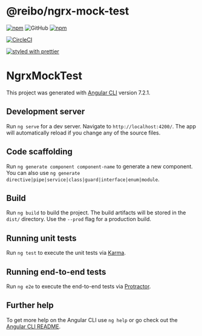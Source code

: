 # @reibo/ngrx-mock-test

[![npm](https://img.shields.io/npm/v/%40reibo%2Fngrx-mock-test.svg?style=flat-square)](https://www.npmjs.com/package/%40reibo%2Fngrx-mock-test)
![GitHub](https://img.shields.io/github/license/mashape/apistatus.svg)
[![npm](https://img.shields.io/npm/dt/%40reibo%2Fngrx-mock-test.svg?style=flat-square)](https://www.npmjs.com/package/%40reibo%2Fngrx-mock-test)

[![CircleCI](https://img.shields.io/circleci/project/github/reibo/ngrx-mock-test.svg)](https://circleci.com/gh/reibo/-reibo-ngrx-mock-test)

[![styled with prettier](https://img.shields.io/badge/styled_with-prettier-ff69b4.svg?style=flat-square)](https://github.com/prettier/prettier)

# NgrxMockTest

This project was generated with [Angular CLI](https://github.com/angular/angular-cli) version 7.2.1.

## Development server

Run `ng serve` for a dev server. Navigate to `http://localhost:4200/`. The app will automatically reload if you change any of the source files.

## Code scaffolding

Run `ng generate component component-name` to generate a new component. You can also use `ng generate directive|pipe|service|class|guard|interface|enum|module`.

## Build

Run `ng build` to build the project. The build artifacts will be stored in the `dist/` directory. Use the `--prod` flag for a production build.

## Running unit tests

Run `ng test` to execute the unit tests via [Karma](https://karma-runner.github.io).

## Running end-to-end tests

Run `ng e2e` to execute the end-to-end tests via [Protractor](http://www.protractortest.org/).

## Further help

To get more help on the Angular CLI use `ng help` or go check out the [Angular CLI README](https://github.com/angular/angular-cli/blob/master/README.md).
